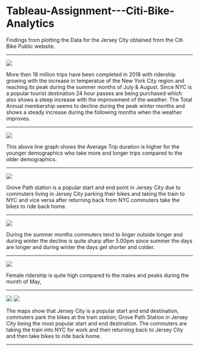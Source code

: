 # Tableau-Assignment---Citi-Bike-Analytics

Findings from plotting the Data for the Jersey City obtained from the Citi Bike Public website.

----------------------------------------------------------------------------------------------------------------------------------------
![](image/1.PNG)

More then 18 million trips have been completed in 2018 with ridership growing with the increase in 
temperatue of the New York City region and reaching its peak during the summer months of July & August.
Since NYC is a popular tourist destination 24 hour passes are being purchased which also shows a steep increase with 
the improvement of the weather.
The Total Annual membership seems to decline during the peak winter months and shows a steady increase during the following months
when the weather improves.

----------------------------------------------------------------------------------------------------------------------------------------
![](image/2.PNG)

This above line graph shows the Average Trip duration is higher for the younger demographics who take more and longer trips compared
to the older demographics.

----------------------------------------------------------------------------------------------------------------------------------------
![](image/3.PNG)

Grove Path station is a popular start and end point in Jersey City due to commuters living in Jersey City parking their bikes and taking the train to NYC and vice versa after returning back from NYC commuters take the bikes to ride back home.

----------------------------------------------------------------------------------------------------------------------------------------
![](image/4.PNG)

During the summer months commuters tend to linger outside longer and during winter the decline is quite sharp after 5.00pm since summer the days are longer and during winter the days get shorter and colder.

----------------------------------------------------------------------------------------------------------------------------------------
![](image/5.PNG)

Female ridership is quite high compared to the males and peaks during the month of May,

----------------------------------------------------------------------------------------------------------------------------------------
![](image/6.PNG)
![](image/7.PNG)

The maps show that Jersey City is a popular start and end destination, commuters park the bikes at the train station; Grove Path Station in Jersey City being the most popular start and end destination. The commuters are taking the train into NYC for work and then returning back to Jersey City and then take bikes to ride back home.
________________________________________________________________________________________________________________________________________





